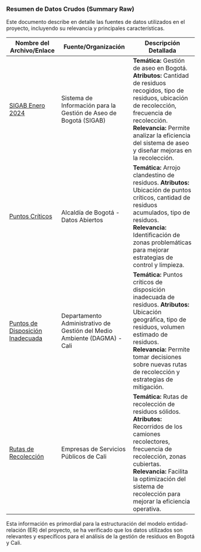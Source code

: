 ### Resumen de Datos Crudos (Summary Raw)

Este documento describe en detalle las fuentes de datos utilizados en el proyecto, incluyendo su relevancia y principales características.

| Nombre del Archivo/Enlace | Fuente/Organización | Descripción Detallada |
|--------------------------|--------------------|----------------------|
| [SIGAB Enero 2024](https://datosabiertos.bogota.gov.co/dataset/sigab-enero-2024) | Sistema de Información para la Gestión de Aseo de Bogotá (SIGAB) | **Temática:** Gestión de aseo en Bogotá. **Atributos:** Cantidad de residuos recogidos, tipo de residuos, ubicación de recolección, frecuencia de recolección. **Relevancia:** Permite analizar la eficiencia del sistema de aseo y diseñar mejoras en la recolección. |
| [Puntos Críticos](https://datosabiertos.bogota.gov.co/dataset/puntos-criticos-arrojo-clandestino-residuos-bogota-d-c) | Alcaldía de Bogotá - Datos Abiertos | **Temática:** Arrojo clandestino de residuos. **Atributos:** Ubicación de puntos críticos, cantidad de residuos acumulados, tipo de residuos. **Relevancia:** Identificación de zonas problemáticas para mejorar estrategias de control y limpieza. |
| [Puntos de Disposición Inadecuada](https://datos.cali.gov.co/dataset/pt-pgirs-puntos-de-disposicion-inadecuada-de-residuos) | Departamento Administrativo de Gestión del Medio Ambiente (DAGMA) - Cali | **Temática:** Puntos críticos de disposición inadecuada de residuos. **Atributos:** Ubicación geográfica, tipo de residuos, volumen estimado de residuos. **Relevancia:** Permite tomar decisiones sobre nuevas rutas de recolección y estrategias de mitigación. |
| [Rutas de Recolección](https://datos.cali.gov.co/dataset/pt-pgirs-rutas-de-recoleccion-de-residuos-solidos) | Empresas de Servicios Públicos de Cali | **Temática:** Rutas de recolección de residuos sólidos. **Atributos:** Recorridos de los camiones recolectores, frecuencia de recolección, zonas cubiertas. **Relevancia:** Facilita la optimización del sistema de recolección para mejorar la eficiencia operativa. |

Esta información es primordial para la estructuración del modelo entidad-relación (ER) del proyecto, se ha verificado que los datos utilizados son relevantes y específicos para el análisis de la gestión de residuos en Bogotá y Cali.
